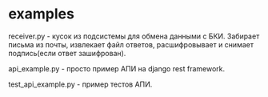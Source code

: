 # examples

receiver.py - кусок из подсистемы для обмена данными с БКИ. Забирает письма из почты, извлекает файл ответов, расшифровывает и снимает подпись(если ответ зашифрован).

api_example.py - просто пример АПИ на django rest framework.

test_api_example.py - пример тестов АПИ.
